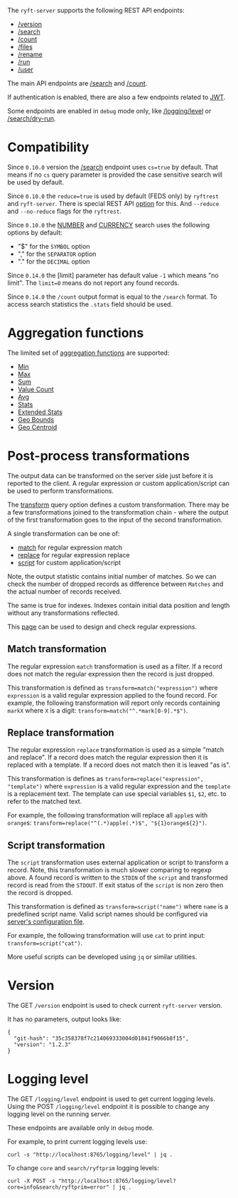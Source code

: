 The `ryft-server` supports the following REST API endpoints:

- [/version](#version)
- [/search](./search.md#search)
- [/count](./search.md#count)
- [/files](./files.md)
- [/rename](./rename.md)
- [/run](./run.md)
- [/user](./user.md)

The main API endpoints are [/search](./search.md#search)
and [/count](./search.md#count).

If authentication is enabled, there are also a few endpoints related to
[JWT](./auth.md).

Some endpoints are enabled in `debug` mode only,
like [/logging/level](#logging-level)
or [/search/dry-run](./search.md#search).


# Compatibility

Since `0.10.0` version the [/search](./search.md#search) endpoint uses
`cs=true` by default. That means if no `cs` query parameter is provided
the case sensitive search will be used by default.

Since `0.10.0` the `reduce=true` is used by default (FEDS only) by `ryftrest` and `ryft-server`.
There is special REST API [option](./search.md#search-reduce-parameter) for this.
And `--reduce` and `--no-reduce` flags for the `ryftrest`.

Since `0.10.0` the [NUMBER](../search/NUMBER.md) and [CURRENCY](../search/CURRENCY.md)
search uses the following options by default:
- "$" for the `SYMBOL` option
- "," for the `SEPARATOR` option
- "." for the `DECIMAL` option

Since `0.14.0` the [limit] parameter has default value `-1` which means "no limit".
The `limit=0` means do not report any found records.

Since `0.14.0` the `/count` output format is equal to the `/search` format. To
access search statistics the `.stats` field should be used.


# Aggregation functions

The limited set of [aggregation functions](./aggs.md) are supported:
- [Min](./aggs.md#min-aggregation)
- [Max](./aggs.md#max-aggregation)
- [Sum](./aggs.md#sum-aggregation)
- [Value Count](./aggs.md#value-count-aggregation)
- [Avg](./aggs.md#avg-aggregation)
- [Stats](./aggs.md#stats-aggregation)
- [Extended Stats](./aggs.md#extended-stats-aggregation)
- [Geo Bounds](./aggs.md#geo-bounds-aggregation)
- [Geo Centroid](./aggs.md#geo-centroid-aggregation)


# Post-process transformations

The output data can be transformed on the server side just before
it is reported to the client. A regular expression or custom
application/script can be used to perform transformations.

The [transform](./search.md#search-transform-parameter) query option defines
a custom transformation. There may be a few transformations joined to the
transformation chain - where the output of the first transformation goes
to the input of the second transformation.

A single transformation can be one of:
- [match](#match-transformation) for regular expression match
- [replace](#replace-transformation) for regular expression replace
- [script](#script-transformation) for custom application/script

Note, the output statistic contains initial number of matches.
So we can check the number of dropped records as difference between
`Matches` and the actual number of records received.

The same is true for indexes. Indexes contain initial data position and length
without any transformations reflected.

This [page](https://regex-golang.appspot.com/assets/html/index.html)
can be used to design and check regular expressions.


## Match transformation

The regular expression `match` transformation is used as a filter.
If a record does not match the regular expression then the record is just dropped.

This transformation is defined as `transform=match("expression")` where `expression`
is a valid regular expression applied to the found record. For example, the
following transformation will report only records containing `markX` where `X`
is a digit: `transform=match("^.*mark[0-9].*$")`.


## Replace transformation

The regular expression `replace` transformation is used as a simple "match and replace".
If a record does match the regular expression then it is replaced with a template.
If a record does not match then it is leaved "as is".

This transformation is defines as `transform=replace("expression", "template")`
where `expression` is a valid regular expression and the `template` is a
replacement text. The template can use special variables `$1`, `$2`, etc. to
refer to the matched text.

For example, the following transformation will replace all `apple`s with `orange`s:
`transform=replace("^(.*)apple(.*)$", "${1}orange${2}")`.


## Script transformation

The `script` transformation uses external application or script to transform
a record. Note, this transformation is much slower comparing to regexp above.
A found record is written to the `STDIN` of the `script` and transformed record
is read from the `STDOUT`. If exit status of the `script` is non zero then
the record is dropped.

This transformation is defined as `transform=script("name")` where `name` is
a predefined script name. Valid script names should be configured via
[server's configuration file](../run.md#script-transformation-configuration).

For example, the following transformation will use `cat` to print input:
`transform=script("cat")`.

More useful scripts can be developed using `jq` or similar utilities.


# Version

The GET `/version` endpoint is used to check current `ryft-server` version.

It has no parameters, output looks like:

```{.json}
{
  "git-hash": "35c358378f7c214069333004d01841f9066b8f15",
  "version": "1.2.3"
}
```


# Logging level

The GET `/logging/level` endpoint is used to get current logging levels.
Using the POST `/logging/level` endpoint it is possible to change any
logging level on the running server.

These endpoints are available only in `debug` mode.

For example, to print current logging levels use:

```{.sh}
curl -s "http://localhost:8765/logging/level" | jq .
```

To change `core` and `search/ryftprim` logging levels:

```{.sh}
curl -X POST -s "http://localhost:8765/logging/level?core=info&search/ryftprim=error" | jq .
```
